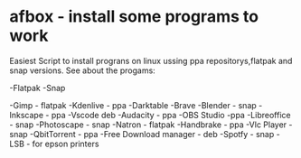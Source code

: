 # afbox - install some programs to work
Easiest Script to install prograns on linux ussing ppa repositorys,flatpak and snap versions.
See about the progams:

-Flatpak
-Snap

-Gimp - flatpak
-Kdenlive - ppa
-Darktable
-Brave 
-Blender - snap
-Inkscape - ppa
-Vscode deb
-Audacity - ppa
-OBS Studio -ppa
-Libreoffice - snap
-Photoscape - snap
-Natron - flatpak 
-Handbrake - ppa
-Vlc Player - snap
-QbitTorrent - ppa
-Free Download manager - deb
-Spotfy - snap
-LSB - for epson printers
